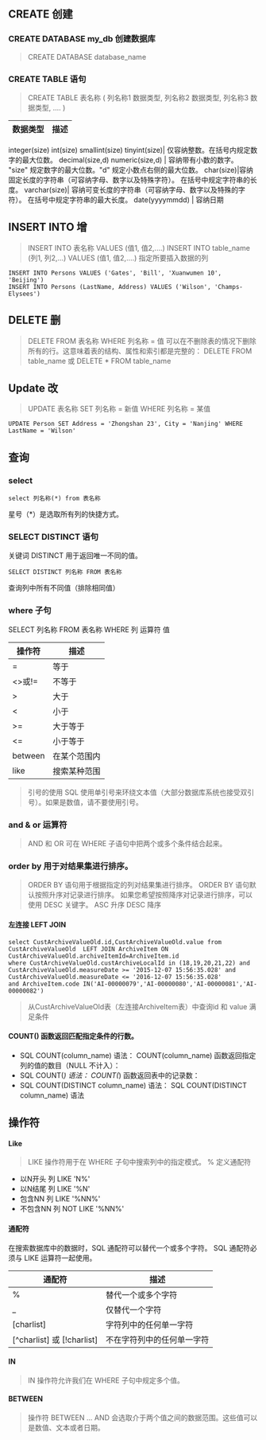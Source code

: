 ##  CREATE 创建
### CREATE DATABASE my_db 创建数据库
> CREATE DATABASE database_name

### CREATE TABLE 语句
> CREATE TABLE 表名称
  (
  列名称1 数据类型,
  列名称2 数据类型,
  列名称3 数据类型,
  ....
  )

  数据类型  |  描述
  --------- | -------------
  integer(size)
  int(size)
  smallint(size)
  tinyint(size)| 仅容纳整数。在括号内规定数字的最大位数。
  decimal(size,d)
  numeric(size,d) | 容纳带有小数的数字。
                    "size" 规定数字的最大位数。"d" 规定小数点右侧的最大位数。
  char(size)|容纳固定长度的字符串（可容纳字母、数字以及特殊字符）。
在括号中规定字符串的长度。
   varchar(size)| 容纳可变长度的字符串（可容纳字母、数字以及特殊的字符）。
在括号中规定字符串的最大长度。
  date(yyyymmdd) | 容纳日期


## INSERT INTO 增
> INSERT INTO 表名称 VALUES (值1, 值2,....)
INSERT INTO table_name (列1, 列2,...) VALUES (值1, 值2,....) 指定所要插入数据的列
```
INSERT INTO Persons VALUES ('Gates', 'Bill', 'Xuanwumen 10', 'Beijing')
INSERT INTO Persons (LastName, Address) VALUES ('Wilson', 'Champs-Elysees')
```

## DELETE 删

> DELETE FROM 表名称 WHERE 列名称 = 值
可以在不删除表的情况下删除所有的行。这意味着表的结构、属性和索引都是完整的：
DELETE FROM table_name 或 DELETE * FROM table_name

## Update 改

> UPDATE 表名称 SET 列名称 = 新值 WHERE 列名称 = 某值
```
UPDATE Person SET Address = 'Zhongshan 23', City = 'Nanjing' WHERE LastName = 'Wilson'
```

## 查询

### select
```
select 列名称(*) from 表名称
```
星号（*）是选取所有列的快捷方式。

### SELECT DISTINCT 语句
关键词 DISTINCT 用于返回唯一不同的值。
```
SELECT DISTINCT 列名称 FROM 表名称
```
查询列中所有不同值（排除相同值）

### where 子句
SELECT 列名称 FROM 表名称 WHERE 列 运算符 值

操作符 | 描述
-------|-------
=|等于
<>或!=|不等于
>|大于
<|小于
>=|大于等于
<=|小于等于
between|在某个范围内
like | 搜索某种范围
> 引号的使用
SQL 使用单引号来环绕文本值（大部分数据库系统也接受双引号）。如果是数值，请不要使用引号。

### and & or 运算符
> AND 和 OR 可在 WHERE 子语句中把两个或多个条件结合起来。

### order by 用于对结果集进行排序。
> ORDER BY 语句用于根据指定的列对结果集进行排序。
ORDER BY 语句默认按照升序对记录进行排序。
如果您希望按照降序对记录进行排序，可以使用 DESC 关键字。
ASC 升序
DESC 降序

#### 左连接 LEFT JOIN
```
select CustArchiveValueOld.id,CustArchiveValueOld.value from CustArchiveValueOld  LEFT JOIN ArchiveItem ON CustArchiveValueOld.archiveItemId=ArchiveItem.id
where CustArchiveValueOld.custArchiveLocalId in (18,19,20,21,22) and CustArchiveValueOld.measureDate >= '2015-12-07 15:56:35.028' and CustArchiveValueOld.measureDate <= '2016-12-07 15:56:35.028'
and ArchiveItem.code IN('AI-00000079','AI-00000080','AI-00000081','AI-00000082')
```
> 从CustArchiveValueOld表（左连接ArchiveItem表）中查询id 和 value 满足条件

#### COUNT() 函数返回匹配指定条件的行数。
- SQL COUNT(column_name)
语法： COUNT(column_name) 函数返回指定列的值的数目（NULL 不计入）：
- SQL COUNT(*)
语法： COUNT(*) 函数返回表中的记录数：
- SQL COUNT(DISTINCT column_name)
语法： SQL COUNT(DISTINCT column_name) 语法

## 操作符

#### Like
> LIKE 操作符用于在 WHERE 子句中搜索列中的指定模式。
% 定义通配符
- 以N开头 列 LIKE 'N%'
- 以N结尾 列 LIKE '%N'
- 包含NN 列 LIKE '%NN%'
- 不包含NN 列 NOT LIKE '%NN%'

#### 通配符
在搜索数据库中的数据时，SQL 通配符可以替代一个或多个字符。
SQL 通配符必须与 LIKE 运算符一起使用。

通配符 | 描述
-------| ------
% | 替代一个或多个字符
_ | 仅替代一个字符
[charlist] | 字符列中的任何单一字符
[^charlist] 或 [!charlist] | 不在字符列中的任何单一字符

#### IN
> IN 操作符允许我们在 WHERE 子句中规定多个值。

#### BETWEEN
> 操作符 BETWEEN ... AND 会选取介于两个值之间的数据范围。这些值可以是数值、文本或者日期。

